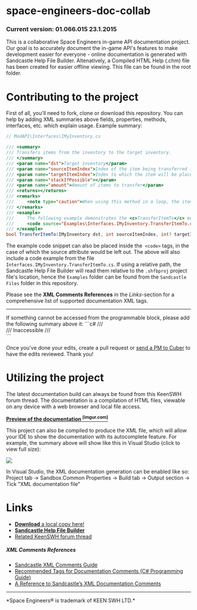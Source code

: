 # space-engineers-doc-collab
### Current version: 01.066.015 23.1.2015
This is a collaborative Space Engineers in-game API documentation project.
Our goal is to accurately document the in-game API's features to make development easier for everyone - online documentation is generated with Sandcastle Help File Builder. Altenatively, a Compiled HTML Help (.chm) file has been created for easier offline viewing. This file can be found in the root folder.

# Contributing to the project
First of all, you'll need to fork, clone or download this repository.
You can help by adding XML summaries above fields, properties, methods, interfaces, etc. which explain usage.
Example summary:
```c#
// ModAPI\Interfaces\IMyInventory.cs

/// <summary>
/// Transfers items from the inventory to the target inventory.
/// </summary>
/// <param name="dst">Target inventory</param>
/// <param name="sourceItemIndex">Index of the item being transferred in the source inventory</param>
/// <param name="targetItemIndex">Index to which the item will be placed in the target inventory</param>
/// <param name="stackIfPossible"></param>
/// <param name="amount">Amount of items to transfer</param>
/// <returns></returns>
/// <remarks>
/// 	<note type="caution">When using this method in a loop, the item indexes will change as the inventory automatically fills the empty inventory spaces left by item transfers. It is thus recommended to set <paramref name="sourceItemIndex"/> to zero when iterating over every element in the inventory.</note>
/// </remarks>
/// <example>
/// 	The following example demonstrates the <c>TransferItemTo</c> method.
/// 	<code source="Examples\Interfaces.IMyInventory.TransferItemTo.cs" lang="cs"></code>
/// </example>
bool TransferItemTo(IMyInventory dst, int sourceItemIndex, int? targetItemIndex = null, bool? stackIfPossible = null, MyFixedPoint? amount = null);
```
The example code snippet can also be placed inside the` <code>` tags, in the case of which the source attribute would be left out. The above will also include a code example from the file `Interfaces.IMyInventory.TransferItemTo.cs`. If using a relative path, the Sandcastle Help File Builder will read them relative to the `.shfbproj` project file's location, hence the `Examples` folder can be found from the `Sandcastle Files` folder in this repository.

Please see the **XML Comments References** in the *Links*-section for a comprehensive list of supported documentation XML tags.
<hr>
If something cannot be accessed from the programmable block, please add the following summary above it:
```c#
/// <summary>
/// Inaccessible
/// </summary>
```

Once you've done your edits, create a pull request or [send a PM to Cuber](http://forums.keenswh.com/pm?userid=3302466) to have the edits reviewed. Thank you!
# Utilizing the project
The latest documentation build can always be found from this KeenSWH forum thread. The documentation is a compilation of HTML files, viewable on any device with a web browser and local file access.

**[Preview of the documentation <sup>[imgur.com]</sup>](http://i.imgur.com/2TZxrJq.png)**

This project can also be compiled to produce the XML file, which will allow your IDE to show the documentation with its autocomplete feature.
For example, the summary above will show like this in Visual Studio (click to view full size):

![](http://i.imgur.com/hWPSJcB.png)

In Visual Studio, the XML documentation generation can be enabled like so: Project tab -> Sandbox.Common Properties -> Build tab -> Output section -> Tick "XML documentation file"

# Links
* [**Download** a local copy here!](https://github.com/jCuber/space-engineers-doc-collab/tree/gh-pages)
* [**Sandcastle Help File Builder**](https://shfb.codeplex.com/)
* [Related KeenSWH forum thread](http://forums.keenswh.com/post?id=7224725)

##### XML Comments References
* [Sandcastle XML Comments Guide](http://www.ewoodruff.us/xmlcommentsguide/html/4268757F-CE8D-4E6D-8502-4F7F2E22DDA3.htm)
* [Recommended Tags for Documentation Comments (C# Programming Guide)](http://msdn.microsoft.com/en-us/library/5ast78ax.aspx)
* [A Reference to Sandcastle’s XML Documentation Comments](http://www.red-gate.com/assets/products/dotnet-development/ants-performance-profiler/entrypage/assets/pdfs/sandcastle-wallchart.pdf)

<hr>
*Space Engineers® is trademark of KEEN SWH LTD.*
